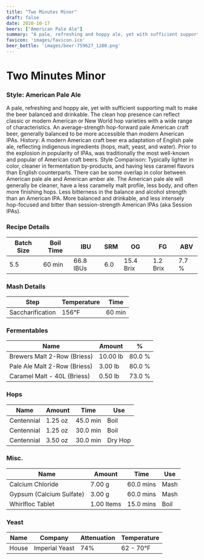 ```yaml
---
title: "Two Minutes Minor"
draft: false
date: 2020-10-17
beers: ["American Pale Ale"]
summary: "A pale, refreshing and hoppy ale, yet with sufficient supporting malt to make the beer balanced and drinkable. The clean hop presence can reflect classic or modern American or New World hop varieties with a wide range of characteristics. An average-strength hop-forward pale American craft beer, generally balanced to be more accessible than modern American IPAs. History: A modern American craft beer era adaptation of English pale ale, reflecting indigenous ingredients (hops, malt, yeast, and water). Prior to the explosion in popularity of IPAs, was traditionally the most well-known and popular of American craft beers. Style Comparison: Typically lighter in color, cleaner in fermentation by-products, and having less caramel flavors than English counterparts. There can be some overlap in color between American pale ale and American amber ale. The American pale ale will generally be cleaner, have a less caramelly malt profile, less body, and often more finishing hops. Less bitterness in the balance and alcohol strength than an American IPA. More balanced and drinkable, and less intensely hop-focused and bitter than session-strength American IPAs (aka Session IPAs)."
favicon: 'images/favicon.ico'
beer_bottle: 'images/beer-759627_1280.png'
---
```


# Two Minutes Minor
### Style: American Pale Ale
A pale, refreshing and hoppy ale, yet with sufficient supporting malt to make the beer balanced and drinkable. The clean hop presence can reflect classic or modern American or New World hop varieties with a wide range of characteristics. An average-strength hop-forward pale American craft beer, generally balanced to be more accessible than modern American IPAs. History: A modern American craft beer era adaptation of English pale ale, reflecting indigenous ingredients (hops, malt, yeast, and water). Prior to the explosion in popularity of IPAs, was traditionally the most well-known and popular of American craft beers. Style Comparison: Typically lighter in color, cleaner in fermentation by-products, and having less caramel flavors than English counterparts. There can be some overlap in color between American pale ale and American amber ale. The American pale ale will generally be cleaner, have a less caramelly malt profile, less body, and often more finishing hops. Less bitterness in the balance and alcohol strength than an American IPA. More balanced and drinkable, and less intensely hop-focused and bitter than session-strength American IPAs (aka Session IPAs).
### Recipe Details
|**Batch Size**|**Boil Time**|**IBU**|**SRM**|**OG**|**FG**|**ABV**|
|--|--|--|--|--|--|--|
|5.5|60 min|66.8 IBUs|6.0|15.4 Brix|1.2 Brix|7.7 %|

### Mash Details
|**Step**|**Temperature**|**Time**|
|--|--|--|
|Saccharification|156&deg;F|60 min|

### Fermentables
|**Name**|**Amount**|**%**|
|--|--|--|
|Brewers Malt 2-Row (Briess)|10.00 lb|80.0 %|
|Pale Ale Malt 2-Row (Briess)|3.00 lb|80.0 %|
|Caramel Malt - 40L (Briess)|0.50 lb|73.0 %|

### Hops
|**Name**|**Amount**|**Time**|**Use**|
|--|--|--|--|
|Centennial|1.25 oz|45.0 min|Boil|
|Centennial|1.25 oz|30.0 min|Boil|
|Centennial|3.50 oz|30.0 min|Dry Hop|

### Misc.
|**Name**|**Amount**|**Time**|**Use**|
|--|--|--|--|
|Calcium Chloride|7.00 g|60.0 mins|Mash|
|Gypsum (Calcium Sulfate)|3.00 g|60.0 mins|Mash|
|Whirlfloc Tablet|1.00 Items|15.0 mins|Boil|

### Yeast
|**Name**|**Company**|**Attenuation**|**Temperature**|
|--|--|--|--|
|House|Imperial Yeast|74%|62 - 70&deg;F|

